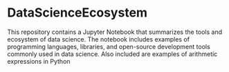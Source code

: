 # DataScienceEcosystem
This repository contains a Jupyter Notebook that summarizes the tools and ecosystem of data science. The notebook includes examples of programming languages, libraries, and open-source development tools commonly used in data science. Also included are examples of arithmetic expressions in Python
